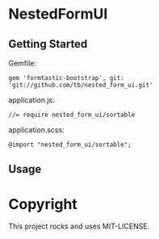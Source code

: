 # NestedFormUI

## Getting Started

Gemfile:

    gem 'formtastic-bootstrap', git: 'git://github.com/tb/nested_form_ui.git'

application.js:

    //= require nested_form_ui/sortable

application.scss:

    @import "nested_form_ui/sortable";

## Usage

# Copyright

This project rocks and uses MIT-LICENSE.